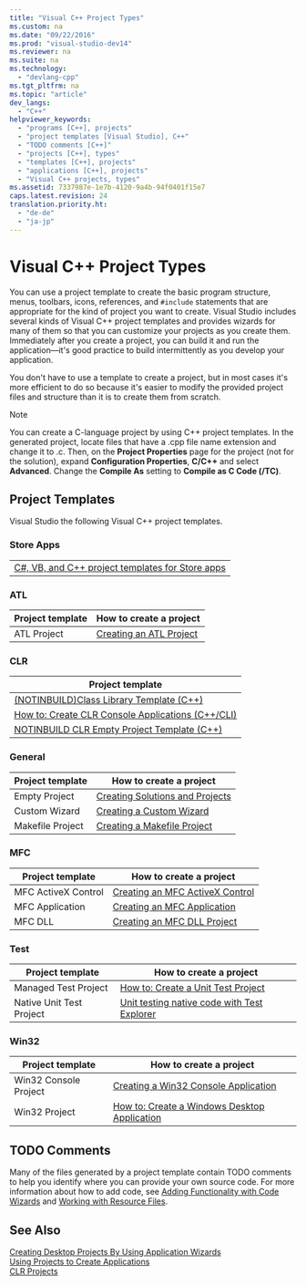 ```yaml
---
title: "Visual C++ Project Types"
ms.custom: na
ms.date: "09/22/2016"
ms.prod: "visual-studio-dev14"
ms.reviewer: na
ms.suite: na
ms.technology: 
  - "devlang-cpp"
ms.tgt_pltfrm: na
ms.topic: "article"
dev_langs: 
  - "C++"
helpviewer_keywords: 
  - "programs [C++], projects"
  - "project templates [Visual Studio], C++"
  - "TODO comments [C++]"
  - "projects [C++], types"
  - "templates [C++], projects"
  - "applications [C++], projects"
  - "Visual C++ projects, types"
ms.assetid: 7337987e-1e7b-4120-9a4b-94f0401f15e7
caps.latest.revision: 24
translation.priority.ht: 
  - "de-de"
  - "ja-jp"
---
```

# Visual C++ Project Types
You can use a project template to create the basic program structure, menus, toolbars, icons, references, and `#include` statements that are appropriate for the kind of project you want to create. Visual Studio includes several kinds of Visual C++ project templates and provides wizards for many of them so that you can customize your projects as you create them. Immediately after you create a project, you can build it and run the application—it's good practice to build intermittently as you develop your application.  
  
 You don't have to use a template to create a project, but in most cases it's more efficient to do so because it's easier to modify the provided project files and structure than it is to create them from scratch.  
  
> [!NOTE]
>  You can create a C-language project by using C++ project templates. In the generated project, locate files that have a .cpp file name extension and change it to .c. Then, on the **Project Properties** page for the project (not for the solution), expand **Configuration Properties**, **C/C++** and select **Advanced**. Change the **Compile As** setting to **Compile as C Code (/TC)**.  
  
## Project Templates  
 Visual Studio the following Visual C++ project templates.  
  
### Store Apps  
  
||  
|-|  
|[C#, VB, and C++ project templates for  Store apps](http://go.microsoft.com/fwlink/p/?LinkID=262279)|  
  
### ATL  
  
|Project template|How to create a project|  
|----------------------|-----------------------------|  
|ATL Project|[Creating an ATL Project](../VS_csharp/creating-an-atl-project.md)|  
  
### CLR  
  
|Project template|  
|----------------------|  
|[(NOTINBUILD)Class Library Template (C++)](assetId:///0d779bfa-5c5a-4b10-a9d5-a6791764a78f)|  
|[How to: Create CLR Console Applications (C++/CLI)](../VS_csharp/how-to--create-clr-console-applications--c---cli-.md)|  
|[NOTINBUILD CLR Empty Project Template (C++)](assetId:///f57c5572-5581-440f-b684-eec646764f08)|  
  
### General  
  
|Project template|How to create a project|  
|----------------------|-----------------------------|  
|Empty Project|[Creating Solutions and Projects](../VS_csharp/creating-solutions-and-projects.md)|  
|Custom Wizard|[Creating a Custom Wizard](../VS_csharp/creating-a-custom-wizard.md)|  
|Makefile Project|[Creating a Makefile Project](../VS_csharp/creating-a-makefile-project.md)|  
  
### MFC  
  
|Project template|How to create a project|  
|----------------------|-----------------------------|  
|MFC ActiveX Control|[Creating an MFC ActiveX Control](../VS_csharp/creating-an-mfc-activex-control.md)|  
|MFC Application|[Creating an MFC Application](../VS_csharp/creating-an-mfc-application.md)|  
|MFC DLL|[Creating an MFC DLL Project](../VS_csharp/creating-an-mfc-dll-project.md)|  
  
### Test  
  
|Project template|How to create a project|  
|----------------------|-----------------------------|  
|Managed Test Project|[How to: Create a Unit Test Project](../VS_csharp/create-a-unit-test-project.md)|  
|Native Unit Test Project|[Unit testing native code with Test Explorer](assetId:///8a09d6d8-3613-49d8-9ffe-11375ac4736c)|  
  
### Win32  
  
|Project template|How to create a project|  
|----------------------|-----------------------------|  
|Win32 Console Project|[Creating a Win32 Console Application](../VS_csharp/creating-a-console-application.md)|  
|Win32 Project|[How to: Create a Windows Desktop Application](../Topic/How%20to:%20Create%20a%20Windows%20Desktop%20Application.md)|  
  
## TODO Comments  
 Many of the files generated by a project template contain TODO comments to help you identify where you can provide your own source code. For more information about how to add code, see [Adding Functionality with Code Wizards](../VS_csharp/adding-functionality-with-code-wizards--c---.md) and [Working with Resource Files](../VS_csharp/working-with-resource-files.md).  
  
## See Also  
 [Creating Desktop Projects By Using Application Wizards](../VS_csharp/creating-desktop-projects-by-using-application-wizards.md)   
 [Using Projects to Create Applications](assetId:///3339fa90-bac2-4b95-8361-662a2e0e7dfe)   
 [CLR Projects](../VS_csharp/files-created-for-clr-projects.md)